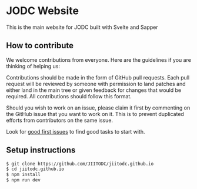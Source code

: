 # JODC Website
This is the main website for JODC built with Svelte and Sapper

## How to contribute

We welcome contributions from everyone. Here are the guidelines if you are
thinking of helping us:

Contributions should be made in the form of GitHub pull requests.
Each pull request will be reviewed by someone with permission to land patches and either land in the main tree or
given feedback for changes that would be required. All contributions should
follow this format.

Should you wish to work on an issue, please claim it first by commenting on
the GitHub issue that you want to work on it. This is to prevent duplicated
efforts from contributors on the same issue.

Look for [good first issues](https://github.com/JIITODC/jiitodc.github.io/labels/good%20first%20issue) to find
good tasks to start with. 

## Setup instructions

```sh
$ git clone https://github.com/JIITODC/jiitodc.github.io
$ cd jiitodc.github.io
$ npm install
$ npm run dev
```
